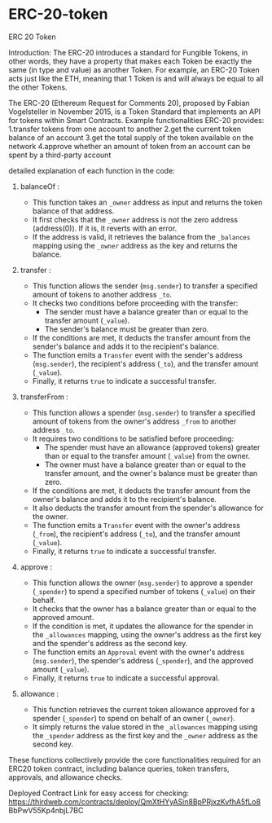 # ERC-20-token
ERC 20 Token

Introduction: 
The ERC-20 introduces a standard for Fungible Tokens, in other words, they have a property that makes each Token be exactly the same (in type and value) as another Token. For example, an ERC-20 Token acts just like the ETH, meaning that 1 Token is and will always be equal to all the other Tokens.

The ERC-20 (Ethereum Request for Comments 20), proposed by Fabian Vogelsteller in November 2015, is a Token Standard that implements an API for tokens within Smart Contracts.
Example functionalities ERC-20 provides:
1.transfer tokens from one account to another
2.get the current token balance of an account
3.get the total supply of the token available on the network
4.approve whether an amount of token from an account can be spent by a third-party account

detailed explanation of each function in the code:

1. balanceOf :
   - This function takes an `_owner` address as input and returns the token balance of that address.
   - It first checks that the `_owner` address is not the zero address (address(0)). If it is, it reverts with an error.
   - If the address is valid, it retrieves the balance from the `_balances` mapping using the `_owner` address as the key and returns the balance.

2. transfer :
   - This function allows the sender (`msg.sender`) to transfer a specified amount of tokens to another address `_to`.
   - It checks two conditions before proceeding with the transfer:
     - The sender must have a balance greater than or equal to the transfer amount (`_value`).
     - The sender's balance must be greater than zero.
   - If the conditions are met, it deducts the transfer amount from the sender's balance and adds it to the recipient's balance.
   - The function emits a `Transfer` event with the sender's address (`msg.sender`), the recipient's address (`_to`), and the transfer amount (`_value`).
   - Finally, it returns `true` to indicate a successful transfer.

3. transferFrom :
   - This function allows a spender (`msg.sender`) to transfer a specified amount of tokens from the owner's address `_from` to another address `_to`.
   - It requires two conditions to be satisfied before proceeding:
     - The spender must have an allowance (approved tokens) greater than or equal to the transfer amount (`_value`) from the owner.
     - The owner must have a balance greater than or equal to the transfer amount, and the owner's balance must be greater than zero.
   - If the conditions are met, it deducts the transfer amount from the owner's balance and adds it to the recipient's balance.
   - It also deducts the transfer amount from the spender's allowance for the owner.
   - The function emits a `Transfer` event with the owner's address (`_from`), the recipient's address (`_to`), and the transfer amount (`_value`).
   - Finally, it returns `true` to indicate a successful transfer.

4. approve :
   - This function allows the owner (`msg.sender`) to approve a spender (`_spender`) to spend a specified number of tokens (`_value`) on their behalf.
   - It checks that the owner has a balance greater than or equal to the approved amount.
   - If the condition is met, it updates the allowance for the spender in the `_allowances` mapping, using the owner's address as the first key and the spender's address as the second key.
   - The function emits an `Approval` event with the owner's address (`msg.sender`), the spender's address (`_spender`), and the approved amount (`_value`).
   - Finally, it returns `true` to indicate a successful approval.

5. allowance :
   - This function retrieves the current token allowance approved for a spender (`_spender`) to spend on behalf of an owner (`_owner`).
   - It simply returns the value stored in the `_allowances` mapping using the `_spender` address as the first key and the `_owner` address as the second key.

These functions collectively provide the core functionalities required for an ERC20 token contract, including balance queries, token transfers, approvals, and allowance checks.

Deployed Contract Link for easy access for checking:
https://thirdweb.com/contracts/deploy/QmXtHYyASin8BpPRjxzKvfhA5fLo8
BbPwV55Kp4nbjL7BC
